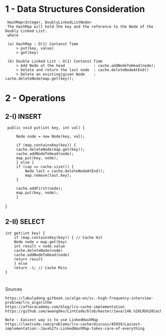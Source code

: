 	 
# 1 - Data Structures Consideration

	 HashMap<Integer, DoublyLinkedListNode>
	 The HashMap will hold the key and the reference to the Node of the Doubly Linked List.
	 where

	 (a) HashMap : O(1) Contanst Time
	     > put(key, value) 
	     > get(key) 

	 (b) Double Linked List : O(1) Contanst Time
	     > Add Node at the head             : cache.addNodeToHead(node);
	     > Delete and return the last node  : cache.deleteNodeAtEnd()
	     > Delete an existing|given Node    : cache.deleteNode(map.get(key));


# 2 - Operations 

## 2-I) INSERT

	 public void put(int key, int val) {

	     Node node = new Node(key, val);

	     if (map.containsKey(key)) {
		 cache.deleteNode(map.get(key));
		 cache.addNodeToHead(node);
		 map.put(key, node);
	     } else {
		 if (cap == cache.size()) {
		     Node last = cache.deleteNodeAtEnd();
		     map.remove(last.key);
		 }

		 cache.addFirst(node);
		 map.put(key, node);
	     }
 }

## 2-II) SELECT

	int get(int key) {
	    if (map.containsKey(key)) { // Cache Hit 
		Node node = map.get(key)
		int result = node.value
		cache.deleteNode(node)
		cache.addNodeToHead(node)
		return result
	    } else
		return -1; // Cache Miss
	}
#

Sources 

    https://labuladong.gitbook.io/algo-en/iv.-high-frequency-interview-problem/lru_algorithm 
    https://afteracademy.com/blog/lru-cache-implementation
    https://github.com/awangdev/LintCode/blob/master/Java/146.%20LRU%20Cache.java

    Note : Easiest way is to use LinkedHashMap
    https://leetcode.com/problems/lru-cache/discuss/45939/Laziest-implementation:-Java%27s-LinkedHashMap-takes-care-of-everything

